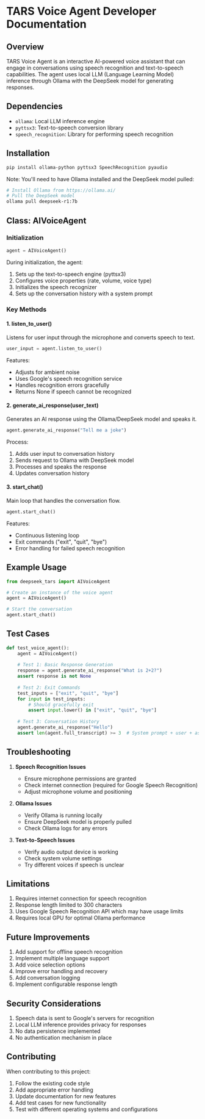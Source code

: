 # TARS Voice Agent Developer Documentation

## Overview
TARS Voice Agent is an interactive AI-powered voice assistant that can engage in conversations using speech recognition and text-to-speech capabilities. The agent uses local LLM (Language Learning Model) inference through Ollama with the DeepSeek model for generating responses.

## Dependencies
- `ollama`: Local LLM inference engine
- `pyttsx3`: Text-to-speech conversion library
- `speech_recognition`: Library for performing speech recognition

## Installation
```bash
pip install ollama-python pyttsx3 SpeechRecognition pyaudio
```

Note: You'll need to have Ollama installed and the DeepSeek model pulled:
```bash
# Install Ollama from https://ollama.ai/
# Pull the DeepSeek model
ollama pull deepseek-r1:7b
```

## Class: AIVoiceAgent

### Initialization
```python
agent = AIVoiceAgent()
```
During initialization, the agent:
1. Sets up the text-to-speech engine (pyttsx3)
2. Configures voice properties (rate, volume, voice type)
3. Initializes the speech recognizer
4. Sets up the conversation history with a system prompt

### Key Methods

#### 1. listen_to_user()
Listens for user input through the microphone and converts speech to text.

```python
user_input = agent.listen_to_user()
```

Features:
- Adjusts for ambient noise
- Uses Google's speech recognition service
- Handles recognition errors gracefully
- Returns None if speech cannot be recognized

#### 2. generate_ai_response(user_text)
Generates an AI response using the Ollama/DeepSeek model and speaks it.

```python
agent.generate_ai_response("Tell me a joke")
```

Process:
1. Adds user input to conversation history
2. Sends request to Ollama with DeepSeek model
3. Processes and speaks the response
4. Updates conversation history

#### 3. start_chat()
Main loop that handles the conversation flow.

```python
agent.start_chat()
```

Features:
- Continuous listening loop
- Exit commands ("exit", "quit", "bye")
- Error handling for failed speech recognition

## Example Usage

```python
from deepseek_tars import AIVoiceAgent

# Create an instance of the voice agent
agent = AIVoiceAgent()

# Start the conversation
agent.start_chat()
```

## Test Cases

```python
def test_voice_agent():
    agent = AIVoiceAgent()
    
    # Test 1: Basic Response Generation
    response = agent.generate_ai_response("What is 2+2?")
    assert response is not None
    
    # Test 2: Exit Commands
    test_inputs = ["exit", "quit", "bye"]
    for input in test_inputs:
        # Should gracefully exit
        assert input.lower() in ["exit", "quit", "bye"]
    
    # Test 3: Conversation History
    agent.generate_ai_response("Hello")
    assert len(agent.full_transcript) >= 3  # System prompt + user + assistant
```

## Troubleshooting

1. **Speech Recognition Issues**
   - Ensure microphone permissions are granted
   - Check internet connection (required for Google Speech Recognition)
   - Adjust microphone volume and positioning

2. **Ollama Issues**
   - Verify Ollama is running locally
   - Ensure DeepSeek model is properly pulled
   - Check Ollama logs for any errors

3. **Text-to-Speech Issues**
   - Verify audio output device is working
   - Check system volume settings
   - Try different voices if speech is unclear

## Limitations

1. Requires internet connection for speech recognition
2. Response length limited to 300 characters
3. Uses Google Speech Recognition API which may have usage limits
4. Requires local GPU for optimal Ollama performance

## Future Improvements

1. Add support for offline speech recognition
2. Implement multiple language support
3. Add voice selection options
4. Improve error handling and recovery
5. Add conversation logging
6. Implement configurable response length

## Security Considerations

1. Speech data is sent to Google's servers for recognition
2. Local LLM inference provides privacy for responses
3. No data persistence implemented
4. No authentication mechanism in place

## Contributing

When contributing to this project:
1. Follow the existing code style
2. Add appropriate error handling
3. Update documentation for new features
4. Add test cases for new functionality
5. Test with different operating systems and configurations 